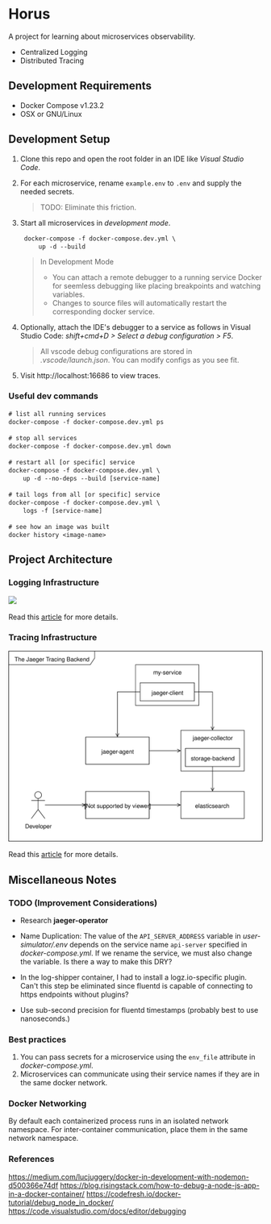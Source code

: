 # Horus

A project for learning about microservices observability. 

* Centralized Logging
* Distributed Tracing

## Development Requirements

- Docker Compose v1.23.2
- OSX or GNU/Linux

## Development Setup

1. Clone this repo and open the root folder in an IDE like *Visual Studio Code*.

2. For each microservice, rename `example.env` to `.env` and supply the needed secrets.
    > TODO: Eliminate this friction.

3. Start all microservices in *development mode*.

        docker-compose -f docker-compose.dev.yml \
            up -d --build

    > In Development Mode
    >
    > - You can attach a remote debugger to a running service Docker for seemless debugging like placing breakpoints and watching variables.
    > - Changes to source files will automatically restart the corresponding docker service.

4. Optionally, attach the IDE's debugger to a service as follows in Visual Studio Code: *shift+cmd+D > Select a debug configuration > F5*.
    > All vscode debug configurations are stored in *.vscode/launch.json*. You can modify configs as you see fit.

5. Visit http://localhost:16686 to view traces.

### Useful dev commands

    # list all running services
    docker-compose -f docker-compose.dev.yml ps

    # stop all services
    docker-compose -f docker-compose.dev.yml down

    # restart all [or specific] service
    docker-compose -f docker-compose.dev.yml \
        up -d --no-deps --build [service-name]

    # tail logs from all [or specific] service
    docker-compose -f docker-compose.dev.yml \
        logs -f [service-name]
        
    # see how an image was built
    docker history <image-name>

## Project Architecture

### Logging Infrastructure

![](docs/container-architecture.svg)

Read this [article](https://hackernoon.com/monitoring-containerized-microservices-with-a-centralized-logging-architecture-ba6771c1971a) for more details.

### Tracing Infrastructure

![Tracing Backend Architecture](docs/distributed-tracing/tracing-backend.svg)

Read this [article](#todo) for more details.

## Miscellaneous Notes

### TODO (Improvement Considerations)

- Research **jaeger-operator**

- Name Duplication: The value of the `API_SERVER_ADDRESS` variable in *user-simulator/.env* depends on the service name `api-server` specified in *docker-compose.yml*. If we rename the service, we must also change the variable. Is there a way to make this DRY?

- In the log-shipper container, I had to install a logz.io-specific plugin. Can't this step be eliminated since fluentd is capable of connecting to https endpoints without plugins?

- Use sub-second precision for fluentd timestamps (probably best to use nanoseconds.)

### Best practices

1. You can pass secrets for a microservice using the `env_file` attribute in *docker-compose.yml*.
2. Microservices can communicate using their service names if they are in the same docker network.

### Docker Networking

By default each containerized process runs in an isolated network namespace. For inter-container communication, place them in the same network namespace.

### References

https://medium.com/lucjuggery/docker-in-development-with-nodemon-d500366e74df
https://blog.risingstack.com/how-to-debug-a-node-js-app-in-a-docker-container/
https://codefresh.io/docker-tutorial/debug_node_in_docker/
https://code.visualstudio.com/docs/editor/debugging